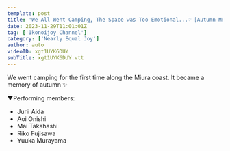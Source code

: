 ```yaml
---
template: post
title: 'We All Went Camping, The Space was Too Emotional...♡ [Autumn Memories]'
date: 2023-11-29T11:01:01Z
tag: ['Ikonoijoy Channel']
category: ['Nearly Equal Joy']
author: auto 
videoID: xgt1UYK6DUY
subTitle: xgt1UYK6DUY.vtt
---
```

We went camping for the first time along the Miura coast. It became a memory of autumn ✨

▼Performing members:

- Jurii Aida
- Aoi Onishi
- Mai Takahashi
- Riko Fujisawa
- Yuuka Murayama
